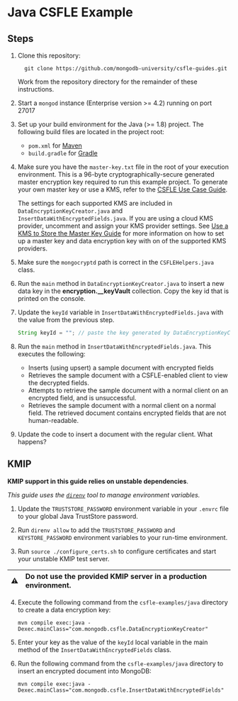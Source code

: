 # Java CSFLE Example

## Steps

1. Clone this repository:

   ```
     git clone https://github.com/mongodb-university/csfle-guides.git
   ```

   Work from the repository directory for the remainder of these
   instructions.

2. Start a `mongod` instance (Enterprise version >= 4.2) running on port 27017
3. Set up your build environment for the Java (>= 1.8) project. The following
   build files are located in the project root:

   - `pom.xml` for [Maven](https://maven.apache.org/)
   - `build.gradle` for [Gradle](https://gradle.org/)

4. Make sure you have the `master-key.txt` file in the root of your
   execution environment. This is a 96-byte cryptographically-secure generated
   master encryption key required to run this example project. To generate your
   own master key or use a KMS, refer to the [CSFLE Use Case
   Guide](https://docs.mongodb.com/drivers/security/client-side-field-level-encryption-guide/).

   The settings for each supported KMS are included in
   `DataEncryptionKeyCreator.java` and `InsertDataWithEncryptedFields.java`.
   If you are using a cloud KMS provider, uncomment and assign your KMS
   provider settings. See
   [Use a KMS to Store the Master Key Guide](https://docs.mongodb.com/drivers/security/client-side-field-level-encryption-local-key-to-kms)
   for more information on how to set up a master key and data encryption
   key with on of the supported KMS providers.

5. Make sure the `mongocryptd` path is correct in the `CSFLEHelpers.java`
   class.

6. Run the `main` method in `DataEncryptionKeyCreator.java` to insert
   a new data key in the **encryption.\_\_keyVault** collection. Copy the key id
   that is printed on the console.

7. Update the `keyId` variable in `InsertDataWithEncryptedFields.java`
   with the value from the previous step.

   ```java
   String keyId = ""; // paste the key generated by DataEncryptionKeyCreator here
   ```

8. Run the `main` method in `InsertDataWithEncryptedFields.java`. This
   executes the following:

   - Inserts (using upsert) a sample document with encrypted fields
   - Retrieves the sample document with a CSFLE-enabled client to view the
     decrypted fields.
   - Attempts to retrieve the sample document with a normal client on an
     encrypted field, and is unsuccessful.
   - Retrieves the sample document with a normal client on a normal
     field. The retrieved document contains encrypted fields that are not
     human-readable.

9. Update the code to insert a document with the regular client. What happens?

## KMIP

**KMIP support in this guide relies on unstable dependencies**.

_This guide uses the [`direnv`](https://direnv.net/) tool to manage environment variables._

1. Update the `TRUSTSTORE_PASSWORD` environment variable in your `.envrc` file to your global Java TrustStore password.

2. Run `direnv allow` to add the `TRUSTSTORE_PASSWORD` and `KEYSTORE_PASSWORD` environment variables to your run-time environment.

3. Run `source ./configure_certs.sh` to configure certificates and
   start your unstable KMIP test server.

| ⚠️  | Do not use the provided KMIP server in a production environment. |
| :-: | :--------------------------------------------------------------- |

4. Execute the following command from the `csfle-examples/java` directory to create a data encryption key:

   ```
   mvn compile exec:java -Dexec.mainClass="com.mongodb.csfle.DataEncryptionKeyCreator"
   ```

5. Enter your key as the value of the
   `keyId` local variable in the main method
   of the `InsertDataWithEncryptedFields` class.

6. Run the following command from the `csfle-examples/java` directory to insert an encrypted document into MongoDB:

   ```
   mvn compile exec:java -Dexec.mainClass="com.mongodb.csfle.InsertDataWithEncryptedFields"
   ```
